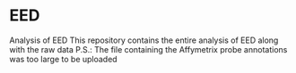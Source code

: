 # EED
Analysis of EED
This repository contains the entire analysis of EED along with the raw data
P.S.: The file containing the Affymetrix probe annotations was too large to be uploaded



